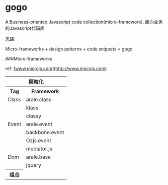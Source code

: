gogo
====

A Business-oriented Javascript code collection(micro-framework).
面向业务的Javascript代码库

思路:

Micro-frameworks + design patterns + code snippets = gogo 

###Micro-frameworks

ref: [www.microjs.com](http://www.microjs.com)

<table>
	<tbody>
		<tr>
			<th colspan="2">颗粒化</th>
		</tr>
		<tr>
			<th>Tag</th>
			<th>Framework</th>
		</tr>
		<tr>
			<td>Class</td>
			<td>arale.class</td>
		</tr>
		<tr>
			<td></td>
			<td>klass</td>
		</tr>
		<tr>
			<td></td>
			<td>classy</td>
		</tr>
		<tr>
			<td>Event</td>
			<td>arale.event</td>
		</tr>
		<tr>
			<td></td>
			<td>backbone.event</td>
		</tr>
		<tr>
			<td></td>
			<td>Ozjs.event</td>
		</tr>
		<tr>
			<td></td>
			<td>mediator.js</td>
		</tr>
		<tr>
			<td>Dom</td>
			<td>arale.base</td>
		</tr>
		<tr>
			<td></td>
			<td>jquery</td>
		</tr>
		<tr colspan="2">
			<th>组合</th>
		</tr>
	</tbody>
</table>